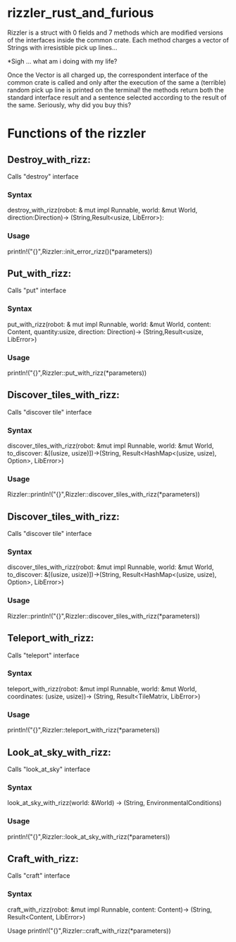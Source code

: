 # rizzler_rust_and_furious
Rizzler is a struct with 0 fields and 7 methods which are modified versions of the interfaces inside the common crate.
Each method charges a vector of Strings with irresistible pick up lines...


*Sigh ... what am i doing with my life?

Once the Vector is all charged up, the correspondent interface of the common crate is called and only after the execution of the same
a (terrible) random  pick up line is printed on the terminal! the methods return both the standard interface result and a sentence selected according to the result of the same.
Seriously, why did you buy this?

# Functions of the rizzler
## Destroy_with_rizz:
Calls "destroy" interface

### Syntax
destroy_with_rizz(robot:  & mut impl Runnable, world: &mut World, direction:Direction)-> (String,Result<usize, LibError>):

### Usage
println!("{}",Rizzler::init_error_rizz()(*parameters))

## Put_with_rizz:
Calls "put" interface
 
### Syntax
 put_with_rizz(robot: & mut impl Runnable, world: &mut World, content: Content, quantity:usize, direction: Direction)-> (String,Result<usize, LibError>)

### Usage
println!("{}",Rizzler::put_with_rizz(*parameters))

## Discover_tiles_with_rizz:
Calls "discover tile" interface

### Syntax
  discover_tiles_with_rizz(robot: &mut impl Runnable, world: &mut World, to_discover: &[(usize, usize)])->(String, Result<HashMap<(usize, usize), Option<Tile>>, LibError>)

### Usage
Rizzler::println!("{}",Rizzler::discover_tiles_with_rizz(*parameters))

## Discover_tiles_with_rizz:
Calls "discover tile" interface

### Syntax
discover_tiles_with_rizz(robot: &mut impl Runnable, world: &mut World, to_discover: &[(usize, usize)])->(String, Result<HashMap<(usize, usize), Option<Tile>>, LibError>)

### Usage
Rizzler::println!("{}",Rizzler::discover_tiles_with_rizz(*parameters))

## Teleport_with_rizz:
Calls "teleport" interface

### Syntax
teleport_with_rizz(robot: &mut impl Runnable, world: &mut World, coordinates: (usize, usize))-> (String, Result<TileMatrix, LibError>)

### Usage
println!("{}",Rizzler::teleport_with_rizz(*parameters))

## Look_at_sky_with_rizz:
Calls "look_at_sky" interface

### Syntax
look_at_sky_with_rizz(world: &World) -> (String, EnvironmentalConditions)

### Usage
println!("{}",Rizzler::look_at_sky_with_rizz(*parameters))

## Craft_with_rizz:
Calls "craft" interface

### Syntax
craft_with_rizz(robot: &mut impl Runnable, content: Content)-> (String, Result<Content, LibError>)

Usage
println!("{}",Rizzler::craft_with_rizz(*parameters))
    
